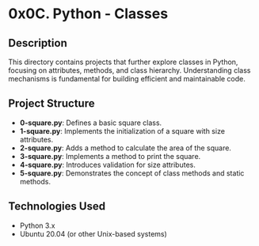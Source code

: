 # 0x0C. Python - Classes

## Description
This directory contains projects that further explore classes in Python, focusing on attributes, methods, and class hierarchy. Understanding class mechanisms is fundamental for building efficient and maintainable code.

## Project Structure

- **0-square.py**: Defines a basic square class.
- **1-square.py**: Implements the initialization of a square with size attributes.
- **2-square.py**: Adds a method to calculate the area of the square.
- **3-square.py**: Implements a method to print the square.
- **4-square.py**: Introduces validation for size attributes.
- **5-square.py**: Demonstrates the concept of class methods and static methods.

## Technologies Used
- Python 3.x
- Ubuntu 20.04 (or other Unix-based systems)

